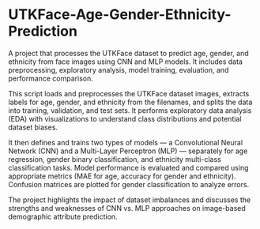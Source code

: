 # UTKFace-Age-Gender-Ethnicity-Prediction
A project that processes the UTKFace dataset to predict age, gender, and ethnicity from face images using CNN and MLP models. It includes data preprocessing, exploratory analysis, model training, evaluation, and performance comparison.

This script loads and preprocesses the UTKFace dataset images, extracts labels for age, gender, and ethnicity from the filenames, and splits the data into training, validation, and test sets. It performs exploratory data analysis (EDA) with visualizations to understand class distributions and potential dataset biases.

It then defines and trains two types of models — a Convolutional Neural Network (CNN) and a Multi-Layer Perceptron (MLP) — separately for age regression, gender binary classification, and ethnicity multi-class classification tasks. Model performance is evaluated and compared using appropriate metrics (MAE for age, accuracy for gender and ethnicity). Confusion matrices are plotted for gender classification to analyze errors.

The project highlights the impact of dataset imbalances and discusses the strengths and weaknesses of CNN vs. MLP approaches on image-based demographic attribute prediction.
